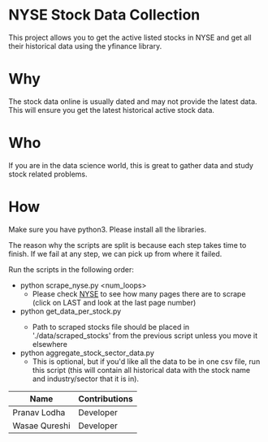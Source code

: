 # NYSE Stock Data Collection

This project allows you to get the active listed stocks in NYSE and get all their historical data using the yfinance library.

# Why
The stock data online is usually dated and may not provide the latest data. This will ensure you get the latest historical active stock data.

# Who
If you are in the data science world, this is great to gather data and study stock related problems. 

# How

Make sure you have python3. Please install all the libraries.

The reason why the scripts are split is because each step takes time to finish. If we fail at any step, we can pick up from where it failed. 

Run the scripts in the following order:
- python scrape_nyse.py <num_loops> 
    - Please check [NYSE] to see how many pages there are to scrape (click on LAST and look at the last page number)
- python get_data_per_stock.py <path to scraped stocks file>
    - Path to scraped stocks file should be placed in './data/scraped_stocks' from the previous script unless you move it elsewhere
- python aggregate_stock_sector_data.py
    - This is optional, but if you'd like all the data to be in one csv file, run this script (this will contain all historical data with the stock name and industry/sector that it is in). 

| Name  | Contributions |
| ------------- | ------------- |
| Pranav Lodha  | Developer |
| Wasae Qureshi  | Developer |

[NYSE]: <https://www.nyse.com/listings_directory/stock>